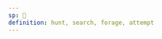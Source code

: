 ```yaml
---
sp: 󱤃
definition: hunt, search, forage, attempt
---
```

<!-- - alasa is about actively seeking things and actively trying to acquire something. -->